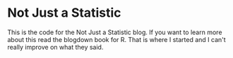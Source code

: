 #  Not Just a Statistic

This is the code for the Not Just a Statistic blog. If you want to learn more about this read the blogdown book for R. That is where I started and I can't really improve on what they said.
